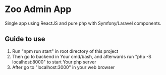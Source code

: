 # Zoo Admin App

Single app using ReactJS and pure php with Symfony/Laravel components.

## Guide to use

1. Run "npm run start" in root directory of this project
2. Then go to backend in Your cmd/bash, and afterwards run "php -S localhost:8000" to start Your php server
3. After go to "localhost:3000" in your web browser